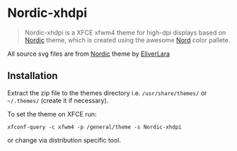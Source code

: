 # Nordic-xhdpi

> Nordic-xhdpi is a XFCE xfwm4 theme for high-dpi displays based on [Nordic](https://github.com/EliverLara/Nordic) theme, which is created using the awesome [Nord](https://github.com/arcticicestudio/nord) color pallete.

All source svg files are from [Nordic](https://github.com/EliverLara/Nordic) theme by [EliverLara](https://github.com/EliverLara)

## Installation

Extract the zip file to the themes directory i.e. `/usr/share/themes/` or `~/.themes/` (create it if necessary).

To set the theme on XFCE run:
```
xfconf-query -c xfwm4 -p /general/theme -s Nordic-xhdpi
```
or change via distribution specific tool.

